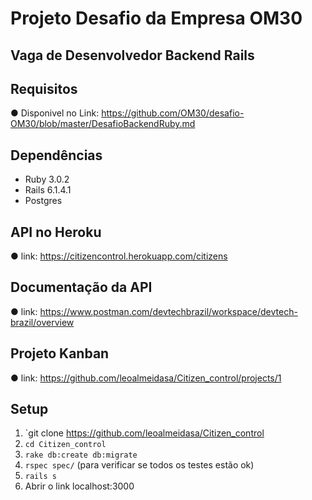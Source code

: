 # Projeto Desafio da Empresa OM30

## Vaga de Desenvolvedor Backend Rails

## Requisitos

● Disponivel no Link: https://github.com/OM30/desafio-OM30/blob/master/DesafioBackendRuby.md

## Dependências

- Ruby 3.0.2
- Rails 6.1.4.1
- Postgres

## API no Heroku
● link: https://citizencontrol.herokuapp.com/citizens

## Documentação da API

● link: https://www.postman.com/devtechbrazil/workspace/devtech-brazil/overview

## Projeto Kanban
● link: https://github.com/leoalmeidasa/Citizen_control/projects/1



## Setup

1. `git clone https://github.com/leoalmeidasa/Citizen_control
2. `cd Citizen_control`
3. `rake db:create db:migrate`
4. `rspec spec/` (para verificar se todos os testes estão ok)
5. `rails s`
6. Abrir o link localhost:3000
